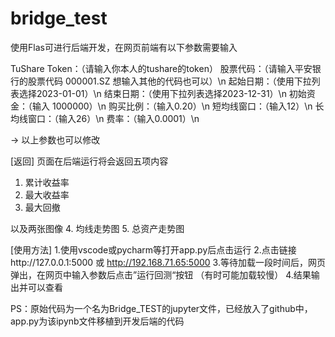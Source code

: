 # bridge_test
使用Flas可进行后端开发，在网页前端有以下参数需要输入

TuShare Token：（请输入你本人的tushare的token）
股票代码：（请输入平安银行的股票代码 000001.SZ     想输入其他的代码也可以）\n
起始日期：（使用下拉列表选择2023-01-01）\n
结束日期：（使用下拉列表选择2023-12-31）\n
初始资金：（输入 1000000）\n
购买比例：（输入0.20）\n
短均线窗口：（输入12）\n
长均线窗口：（输入26）\n
费率：（输入0.0001）\n

→ 以上参数也可以修改

[返回]
页面在后端运行将会返回五项内容
1. 累计收益率
2. 最大收益率
3. 最大回撤

以及两张图像
4. 均线走势图
5. 总资产走势图

[使用方法]
1.使用vscode或pycharm等打开app.py后点击运行
2.点击链接http://127.0.0.1:5000 或 http://192.168.71.65:5000
3.等待加载一段时间后，网页弹出，在网页中输入参数后点击”运行回测“按钮  （有时可能加载较慢）
4.结果输出并可以查看

PS：原始代码为一个名为Bridge_TEST的jupyter文件，已经放入了github中，app.py为该ipynb文件移植到开发后端的代码




